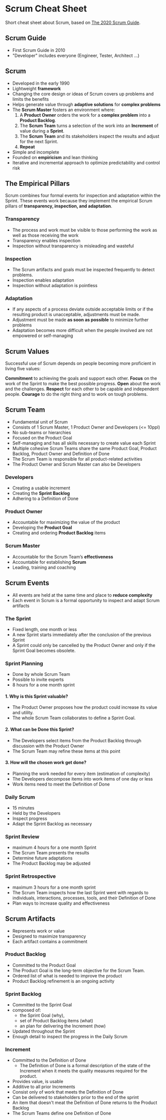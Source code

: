 # Scrum Cheat Sheet

Short cheat sheet about Scrum, based on [The 2020 Scrum Guide](https://scrumguides.org/scrum-guide.html).

## Scrum Guide

 - First Scrum Guide in 2010
 - "Developer" includes everyone (Engineer, Tester, Architect ...)

## Scrum

- Developed in the early 1990
- Lightweight **framework**
- Changing the core design or ideas of Scrum covers up problems and limits the benefits
- Helps generate value through **adaptive solutions** for **complex problems**
- The **Scrum Master** fosters an environment where:
	1. A **Product Owner** orders the work for a **complex problem** into a **Product Backlog**.
	2. The **Scrum Team** turns a selection of the work into an **Increment** of value during a **Sprint**.   
	3.  The **Scrum Team** and its stakeholders inspect the results and adjust for the next Sprint.
	4.  **Repeat**
- Simple and incomplete
- Founded on **empiricism** and lean thinking
- Iterative and incremental approach to optimize predictability and control risk

## The Empirical Pillars

Scrum combines four formal events for inspection and adaptation within the Sprint. These events work because they implement the empirical Scrum pillars of **transparency, inspection, and adaptation**.

### Transparency

- The process and work must be visible to those performing the work as well as those receiving the work
- Transparency enables inspection
- Inspection without transparency is misleading and wasteful

### Inspection

- The Scrum artifacts and goals must be inspected frequently to detect problems.
- Inspection enables adaptation
- Inspection without adaptation is pointless

### Adaptation

- If any aspects of a process deviate outside acceptable limits or if the resulting product is unacceptable, adjustments must be made.
- Adjustment must be made **as soon as possible** to minimize further problems
- Adaptation becomes more difficult when the people involved are not empowered or self-managing

## Scrum Values

Successful use of Scrum depends on people becoming more proficient in living five values:

**Commitment** to achieving the goals and support each other.
**Focus** on the work of the Sprint to make the best possible progress.
**Open** about the work and the challenges.
**Respect** for each other to be capable and independent people.
**Courage** to do the right thing and to work on tough problems.

## Scrum Team

- Fundamental unit of Scrum
- Consists of 1 Scrum Master,  1 Product Owner and Developers (<= 10ppl)
- No sub-teams or hierarchies
- Focused on the Product Goal
- Self-managing and has all skills necessary to create value each Sprint
- Multiple cohesive Scrum Teams share the same Product Goal, Product Backlog, Product Owner and Definition of Done
- The Scrum Team is responsible for all product-related activities
- The Product Owner and Scrum Master can also be Developers

### Developers

- Creating a usable increment
- Creating the **Sprint Backlog**
- Adhering to a Definition of Done

### Product Owner

- Accountable for maximizing the value of the product
- Developing the **Product Goal**
- Creating and ordering **Product Backlog** items

### Scrum Master

- Accountable for the Scrum Team’s **effectiveness**
- Accountable for establishing **Scrum**
- Leading, training and coaching

## Scrum Events

- All events are held at the same time and place to **reduce complexity**
- Each event in Scrum is a formal opportunity to inspect and adapt Scrum artifacts

### The Sprint

- Fixed length, one month or less
- A new Sprint starts immediately after the conclusion of the previous Sprint
- A Sprint could only be cancelled by the Product Owner and only if the Sprint Goal becomes obsolete.

### Sprint Planning

- Done by whole Scrum Team
- Possible to invite experts
- 8 hours for a one month sprint

#### 1. Why is this Sprint valuable?

- The Product Owner proposes how the product could increase its value and utility.
- The whole Scrum Team collaborates to define a Sprint Goal.

#### 2. What can be Done this Sprint?

- The Developers select items from the Product Backlog through discussion with the Product Owner
- The Scrum Team may refine these items at this point

#### 3. How will the chosen work get done?

- Planning the work needed for every item (estimation of complexity)
- The Developers decompose items into work items of one day or less
- Work items need to meet the Definition of Done

### Daily Scrum

- 15 minutes
- Held by the Developers
- Inspect progress
- Adapt the Sprint Backlog as necessary

### Sprint Review

- maximum 4 hours for a one month Sprint
- The Scrum Team presents the results
- Determine future adaptations
- The Product Backlog may be adjusted

### Sprint Retrospective

- maximum 3 hours for a one month sprint
- The Scrum Team inspects how the last Sprint went with regards to individuals, interactions, processes, tools, and their Definition of Done
- Plan ways to increase quality and effectiveness

## Scrum Artifacts

- Represents work or value
- Designed to maximize transparency
- Each artifact contains a commitment

### Product Backlog

- Committed to the Product Goal
- The Product Goal is the long-term objective for the Scrum Team.
- Ordered list of what is needed to improve the product
- Product Backlog refinement is an ongoing activity

### Sprint Backlog

- Committed to the Sprint Goal
- composed of:
	-  the Sprint Goal (why), 
	- set of Product Backlog items (what)
	- an plan for delivering the Increment (how)
- Updated throughout the Sprint
- Enough detail to inspect the progress in the Daily Scrum

### Increment

- Committed to the Definition of Done
	- The Definition of Done is a formal description of the state of the Increment when it meets the quality 		measures required for the product.
- Provides value, is usable
- Additive to all prior Increments
- Consist only of work that meets the Definition of Done
- Can be delivered to stakeholders prior to the end of the sprint
- An item that doesn't meat the Definition of Done returns to the Product Backlog
- The Scrum Teams define one Definition of Done 
